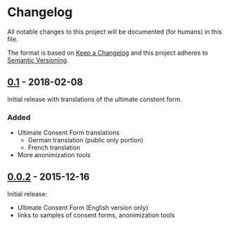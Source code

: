 # Changelog
All notable changes to this project will be documented (for humans) in this file.

The format is based on [Keep a Changelog](http://keepachangelog.com/en/1.0.0/)
and this project adheres to [Semantic Versioning](http://semver.org/spec/v2.0.0.html).

## [0.1] - 2018-02-08

Initial release with translations of the ultimate constent form.

### Added
- Ultimate Consent Form translations
  - German translation (public only portion)
  - French translation
- More anonimization tools

## [0.0.2] - 2015-12-16

Initial release:
- Ultimate Consent Form (English version only)
- links to samples of consent forms, anonimization tools

[Unreleased]: https://github.com/datalad/datalad/open-brain-consent/compare/0.0.2...HEAD
[0.0.2]: https://github.com/datalad/open-brain-consent/commits/0.0.2
[0.1]: https://github.com/datalad/open-brain-consent/commits/0.1
